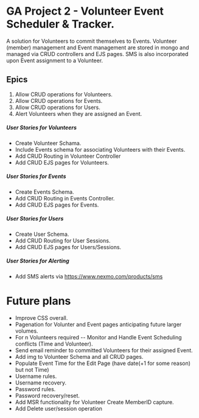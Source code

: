 # GA Project 2 - Volunteer Event Scheduler &amp; Tracker.
A solution for Volunteers to commit themselves to Events.  Volunteer (member) management and Event management are stored in mongo and managed via CRUD controllers and EJS pages. SMS is also incorporated upon Event assignment to a Volunteer.
## Epics
1. Allow CRUD operations for Volunteers.
2. Allow CRUD operations for Events.
3. Allow CRUD operations for Users.
4. Alert Volunteers when they are assigned an Event.
##### User Stories for Volunteers
* Create Volunteer Schama.
* Include Events schema for associating Volunteers with their Events.
* Add CRUD Routing in Volunteer Controller
* Add CRUD EJS pages for Volunteers.

##### User Stories for Events
* Create Events Schema.
* Add CRUD Routing in Events Controller.
* Add CRUD EJS pages for Events.

##### User Stories for Users
* Create User Schema.
* Add CRUD Routing for User Sessions.
* Add CRUD EJS pages for Users/Sessions.

##### User Stories for Alerting
* Add SMS alerts via https://www.nexmo.com/products/sms

# Future plans
* Improve CSS overall.
* Pagenation for Volunter and Event pages anticipating future larger volumes.
* For n Volunteers required -- Monitor and Handle Event Scheduling conflicts (Time and Volunteer).
* Send email reminder to committed Volunteers for their assigned Event.
* Add img to Volunteer Schema and all CRUD pages.
* Populate Event Time for the Edit Page (have date(+1 for some reason) but not Time)
* Username rules.
* Username recovery.
* Password rules.
* Password recovery/reset.
* Add MSR functionality for Volunteer Create MemberID capture.
* Add Delete user/session operation
